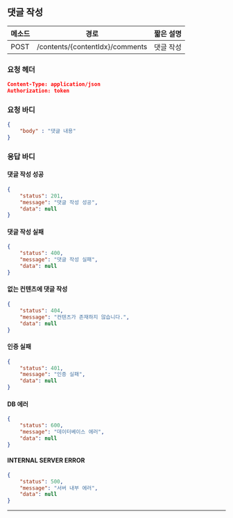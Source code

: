 ## 댓글 작성
| 메소드 | 경로                            | 짧은 설명 |
| ------ | ------------------------------- | --------- |
| POST   | /contents/{contentIdx}/comments | 댓글 작성 |
### 요청 헤더
```json
Content-Type: application/json
Authorization: token
```
### 요청 바디
```json
{
	"body" : "댓글 내용"
}
```
### 응답 바디
#### 댓글 작성 성공
```json
{
    "status": 201,
    "message": "댓글 작성 성공",
    "data": null
}
```
#### 댓글 작성 실패
```JSon
{
    "status": 400,
    "message": "댓글 작성 실패",
    "data": null
}
```
#### 없는 컨텐츠에 댓글 작성

```json
{
    "status": 404,
    "message": "컨텐츠가 존재하지 않습니다.",
    "data": null
}
```

#### 인증 실패

```json
{
    "status": 401,
    "message": "인증 실패",
    "data": null
}
```
#### DB 에러
```json
{
    "status": 600,
    "message": "데이터베이스 에러",
    "data": null
}
```
#### INTERNAL SERVER ERROR
```json
{
    "status": 500,
    "message": "서버 내부 에러",
    "data": null
}
```
----
